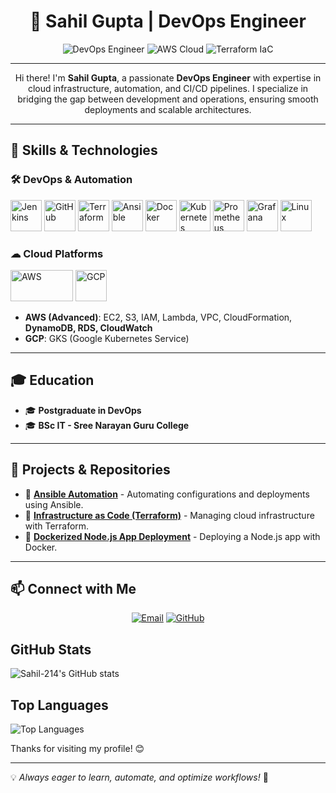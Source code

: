 <h1 align="center">🚀 Sahil Gupta | DevOps Engineer</h1>

<p align="center">
  <img src="https://img.shields.io/badge/DevOps-Engineer-blue" alt="DevOps Engineer">
  <img src="https://img.shields.io/badge/AWS-Cloud-orange" alt="AWS Cloud">
  <img src="https://img.shields.io/badge/Terraform-IaC-purple" alt="Terraform IaC">
</p>

---

<p align="center">
  Hi there! I'm <b>Sahil Gupta</b>, a passionate <b>DevOps Engineer</b> with expertise in cloud infrastructure, automation, and CI/CD pipelines. I specialize in bridging the gap between development and operations, ensuring smooth deployments and scalable architectures.
</p>

---

## 🚀 Skills & Technologies  

### 🛠 DevOps & Automation  
<p align="left">
  <img src="https://cdn.worldvectorlogo.com/logos/jenkins-1.svg" alt="Jenkins" width="50" height="50">
  <img src="https://github.githubassets.com/images/modules/logos_page/GitHub-Mark.png" alt="GitHub" width="50" height="50">
  <img src="https://www.vectorlogo.zone/logos/terraformio/terraformio-icon.svg" alt="Terraform" width="50" height="50">
  <img src="https://www.vectorlogo.zone/logos/ansible/ansible-icon.svg" alt="Ansible" width="50" height="50">
  <img src="https://www.vectorlogo.zone/logos/docker/docker-icon.svg" alt="Docker" width="50" height="50">
  <img src="https://www.vectorlogo.zone/logos/kubernetes/kubernetes-icon.svg" alt="Kubernetes" width="50" height="50">
  <img src="https://upload.wikimedia.org/wikipedia/commons/3/38/Prometheus_software_logo.svg" alt="Prometheus" width="50" height="50">
  <img src="https://www.vectorlogo.zone/logos/grafana/grafana-icon.svg" alt="Grafana" width="50" height="50">
  <img src="https://upload.wikimedia.org/wikipedia/commons/3/35/Tux.svg" alt="Linux" width="50" height="50">
</p>

### ☁ Cloud Platforms  
<p align="left">
  <img src="https://upload.wikimedia.org/wikipedia/commons/9/93/Amazon_Web_Services_Logo.svg" alt="AWS" width="100" height="50">
  <img src="https://www.vectorlogo.zone/logos/google_cloud/google_cloud-icon.svg" alt="GCP" width="50" height="50">
</p>

- **AWS (Advanced)**: EC2, S3, IAM, Lambda, VPC, CloudFormation, **DynamoDB, RDS, CloudWatch**  
- **GCP**: GKS (Google Kubernetes Service)  

---

## 🎓 Education  
- 🎓 **Postgraduate in DevOps**  
- 🎓 **BSc IT - Sree Narayan Guru College**  

---

## 💼 Projects & Repositories  
- 🔹 **[Ansible Automation](https://github.com/Sahil-214/Ansible.git)** - Automating configurations and deployments using Ansible.  
- 🔹 **[Infrastructure as Code (Terraform)](https://github.com/Sahil-214/Terraform-IAAC.git)** - Managing cloud infrastructure with Terraform.  
- 🔹 **[Dockerized Node.js App Deployment](https://github.com/Sahil-214/my-docker-node-js-app.git)** - Deploying a Node.js app with Docker.  

---

## 📫 Connect with Me  
<p align="center">
  <a href="mailto:sg6420802@gmail.com"><img src="https://img.shields.io/badge/Email-sg6420802@gmail.com-red" alt="Email"></a>
  <a href="https://github.com/Sahil-214"><img src="https://img.shields.io/badge/GitHub-Sahil--214-black" alt="GitHub"></a>
</p>


## GitHub Stats
![Sahil-214's GitHub stats](https://github-readme-stats.vercel.app/api?username=Sahil-214&show_icons=true&theme=radical)

## Top Languages
![Top Languages](https://github-readme-stats.vercel.app/api/top-langs/?username=Sahil-214&layout=compact&theme=radical)

Thanks for visiting my profile! 😊

---

💡 *Always eager to learn, automate, and optimize workflows!* 🚀
